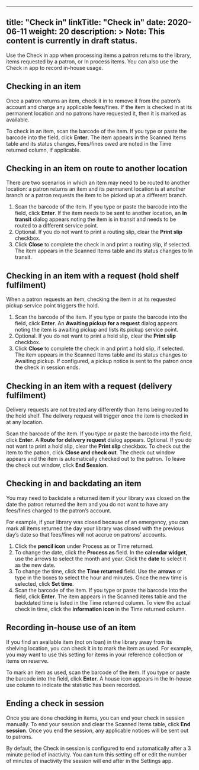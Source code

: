 
---
title: "Check in"
linkTitle: "Check in"
date: 2020-06-11
weight: 20
description: >
  Note: This content is currently in draft status.
---

Use the Check in app when processing items a patron returns to the library, items requested by a patron, or In process items. You can also use the Check in app to record in-house usage.

## Checking in an item
Once a patron returns an item, check it in to remove it from the patron’s account and charge any applicable fees/fines. If the item is checked in at its permanent location and no patrons have requested it, then it is marked as available.

To check in an item, scan the barcode of the item. If you type or paste the barcode into the field, click **Enter**. The item appears in the Scanned Items table and its status changes. Fees/fines owed are noted in the Time returned column, if applicable.

## Checking in an item on route to another location
There are two scenarios in which an item may need to be routed to another location: a patron returns an item and its permanent location is at another branch or a patron requests the item to be picked up at a different branch.

1. Scan the barcode of the item. If you type or paste the barcode into the field, click **Enter**. If the item needs to be sent to another location, an **In transit** dialog appears noting the item is in transit and needs to be routed to a different service point.
2. Optional. If you do not want to print a routing slip, clear the **Print slip** checkbox.
3. Click **Close** to complete the check in and print a routing slip, if selected. The item appears in the Scanned Items table and its status changes to In transit.

## Checking in an item with a request (hold shelf fulfilment)

When a patron requests an item, checking the item in at its requested pickup service point triggers the hold.

1. Scan the barcode of the item. If you type or paste the barcode into the field, click **Enter**. An **Awaiting pickup for a request** dialog appears noting the item is awaiting pickup and lists its pickup service point.
2. Optional. If you do not want to print a hold slip, clear the **Print slip** checkbox.
3. Click **Close** to complete the check in and print a hold slip, if selected. The item appears in the Scanned Items table and its status changes to Awaiting pickup. If configured, a pickup notice is sent to the patron once the check in session ends.

## Checking in an item with a request (delivery fulfilment)

Delivery requests are not treated any differently than items being routed to the hold shelf. The delivery request will trigger once the item is checked in at any location.

Scan the barcode of the item. If you type or paste the barcode into the field, click **Enter**. A **Route for delivery request** dialog appears.
Optional. If you do not want to print a hold slip, clear the **Print slip** checkbox.
To check out the item to the patron, click **Close and check out**. The check out window appears and the item is automatically checked out to the patron.
To leave the check out window, click **End Session**.

## Checking in and backdating an item

You may need to backdate a returned item if your library was closed on the date the patron returned the item and you do not want to have any fees/fines charged to the patron’s account.

For example, if your library was closed because of an emergency, you can mark all items returned the day your library was closed with the previous day’s date so that fees/fines will not accrue on patrons’ accounts.

1. Click the **pencil icon** under Process as or Time returned.
2. To change the date, click the **Process as** field. In the **calendar widget**, use the arrows to select the month and year. Click the **date** to select it as the new date.
3. To change the time, click the **Time returned** field. Use the **arrows** or type in the boxes to select the hour and minutes. Once the new time is selected, click **Set time**.
4. Scan the barcode of the item. If you type or paste the barcode into the field, click **Enter**. The item appears in the Scanned items table and the backdated time is listed in the Time returned column. To view the actual check in time, click the **information icon** in the Time returned column.

## Recording in-house use of an item

If you find an available item (not on loan) in the library away from its shelving location, you can check it in to mark the item as used. For example, you may want to use this setting for items in your reference collection or items on reserve.

To mark an item as used, scan the barcode of the item. If you type or paste the barcode into the field, click **Enter**. A house icon appears in the In-house use column to indicate the statistic has been recorded.

## Ending a check in session
Once you are done checking in items, you can end your check in session manually. To end your session and clear the Scanned Items table, click **End session**. Once you end the session, any applicable notices will be sent out to patrons.

By default, the Check in session is configured to end automatically after a 3 minute period of inactivity. You can turn this setting off or edit the number of minutes of inactivity the session will end after in the Settings app.
